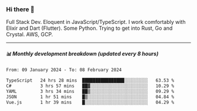 ### Hi there 👋

Full Stack Dev. Eloquent in JavaScript/TypeScript. I work comfortably with Elixir and Dart (Flutter). Some Python. Trying to get into Rust, Go and Crystal. AWS, GCP.

***

##### 📊 Monthly development breakdown (updated every 8 hours)

<!--START_SECTION:waka-->

```txt
From: 09 January 2024 - To: 08 February 2024

TypeScript   24 hrs 28 mins  ████████████████░░░░░░░░░   63.53 %
C#           3 hrs 57 mins   ██▓░░░░░░░░░░░░░░░░░░░░░░   10.29 %
YAML         3 hrs 34 mins   ██▒░░░░░░░░░░░░░░░░░░░░░░   09.29 %
JSON         1 hr 51 mins    █▒░░░░░░░░░░░░░░░░░░░░░░░   04.84 %
Vue.js       1 hr 39 mins    █░░░░░░░░░░░░░░░░░░░░░░░░   04.29 %
```

<!--END_SECTION:waka-->
